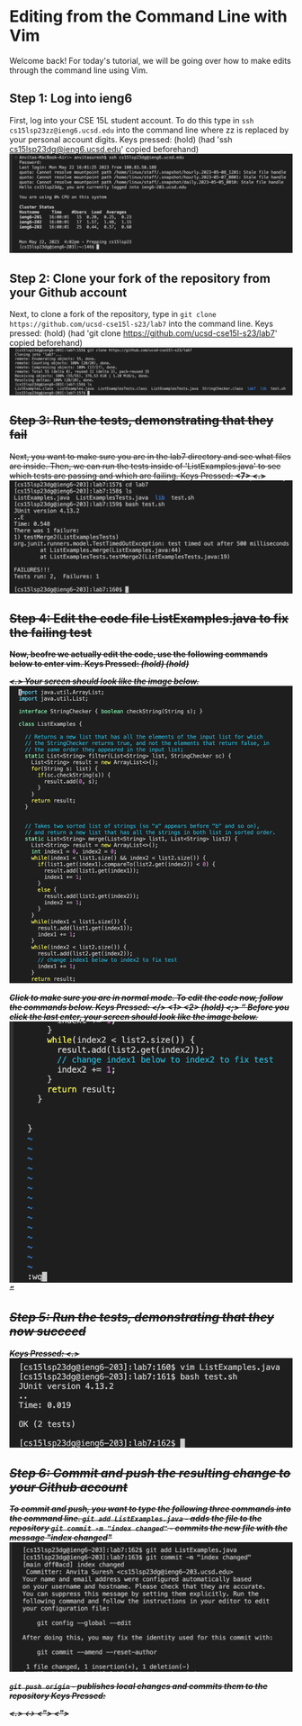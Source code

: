 # Editing from the Command Line with Vim

Welcome back! For today's tutorial, we will be going over how to make edits through the command line using Vim.

## Step 1: Log into ieng6
First, log into your CSE 15L student account. To do this type in `ssh cs15lsp23zz@ieng6.ucsd.edu` into the command line where zz is replaced by your personal account digits.
Keys pressed: <CTRL>(hold) <V>(had 'ssh cs15lsp23dg@ieng6.ucsd.edu' copied beforehand) <ENTER>
![Image](lab4-ss1.png)
  
## Step 2: Clone your fork of the repository from your Github account
Next, to clone a fork of the repository, type in `git clone https://github.com/ucsd-cse15l-s23/lab7` into the command line.
Keys pressed: <CTRL>(hold) <V>(had 'git clone https://github.com/ucsd-cse15l-s23/lab7' copied beforehand) <ENTER> <l> <s> <ENTER>
![Image](lab4-ss2.png)

## Step 3: Run the tests, demonstrating that they fail
Next, you want to make sure you are in the lab7 directory and see what files are inside. Then, we can run the tests inside of 'ListExamples.java' to see which tests are passing and which are failing.
Keys Pressed: <c> <d> <l> <a> <b> <7> <ENTER> <l> <s> <ENTER> <b> <a> <s> <h> <SPACE> <t> <e> <s> <t> <.> <s> <h> <ENTER>
![Image](lab4-ss3.png)

## Step 4: Edit the code file ListExamples.java to fix the failing test 
Now, beofre we actually edit the code, use the following commands below to enter vim.
Keys Pressed: <v> <i> <m> <SPACE> <SHIFT>(hold) <l> <i> <s> <t> <SHIFT>(hold) <e> <x> <a> <m> <p> <l> <e> <s> <.> <j> <a> <v> <a>
Your screen should look like the image below.
![Image](lab4-ss4.png)

Click <ESC> to make sure you are in normal mode. To edit the code now, follow the commands below.
Keys Pressed: </> <i> <n> <d> <e> <x> <1> <ENTER> <N> <e> <x> <i> <2> <ESC> <SHIFT>(hold) <;> <w> <q> <ENTER>
Before you click the last enter, your screen should look like the image below.
![Image](lab4-ss5.png)

## Step 5: Run the tests, demonstrating that they now succeed
Keys Pressed: <b> <a> <s> <h> <SPACE> <t> <e> <s> <t> <.> <s> <h> <ENTER>
![Image](lab4-ss6.png)

## Step 6: Commit and push the resulting change to your Github account
To commit and push, you want to type the following three commands into the command line.
 `git add ListExamples.java` - adds the file to the repository
 `git commit -m "index changed"` - commits the new file with the message "index changed"
![Image](lab4-ss7.png)

 `git push origin` - publishes local changes and commits them to the repository
Keys Pressed: <g> <i> <t> <a> <d> <d> <L> <i> <s> <t> <E> <x> <a> <m> <p> <l> <e> <s> <.> <j> <a> <v> <a> <ENTER> <g> <i> <t> <c> <o> <m> <m> <i> <t> <-> <m> <"> <i> <n> <d> <e> <x> <c> <h> <a> <n> <g> <e> <d> <"> <ENTER> <g> <i> <t> <p> <u> <s> <h> <o> <r> <i> <g> <i> <n> 

